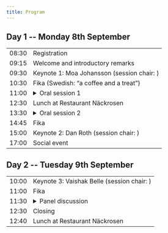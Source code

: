 ```yaml
---
title: Program
---
```



<!--

<p>
<a href="https://gu-se.zoom.us/j/69358483641?pwd=1kLT4adbcthYKrkevwHfEYhRvVWZTS.1" target="_blank">Zoom webinar</a>
</p>

<a href="https://aclanthology.org/volumes/2024.clasp-1/" target="_blank">Full proceedings</a>

-->


## Day 1 -- Monday 8th September

<table>
  <tr>
    <td class="time">08:30</td>
    <td>Registration</td>
  </tr>
  <tr>
    <td class="time">09:15</td>
    <td>Welcome and introductory remarks</td>
  </tr>
  <tr class="work">
    <td class="time">09:30</td>
    <td>Keynote 1: Moa Johansson (session chair: )</td>
  </tr>
  <tr class="work">
    <td class="time">10:30</td>
    <td><span class="fika">Fika (Swedish: “a coffee and a treat”)</span></td>
  </tr>
  <tr class="work">
    <td class="time">11:00</td>
    <td>
      <details>
        <summary>Oral session 1</summary>
        <ul>
          <li>
            11:00 <span class="authors">Ludovic Mompelat </span>
            <a target="_blank">
            Simple Morphology, Complex Models: A Benchmark Study and Error Analysis of POS Tagging for Martinican Creole
          </li>
          <li>
            11:25 <span class="authors">Ved Mathai, Janet B. Pierrehumbert </span>
            <a target="_blank">
            EventHopNLI: A Functional Dataset for Systematically Diagnosing Logical Failures in LLM Temporal Reasoning
          </li>
          <li>
            11:50 <span class="authors">Manar Ali, Marika Sarzotti, Simeon Junker, Hendrik Buschmeier, Sina Zarrieß </span>
            <a target="_blank">
            Towards Neuro-Symbolic Approaches for Referring Expression Generation
          </li>
        </ul>
      </details>
    </td>
  </tr>

  <tr></tr>
  <tr>
    <td class="time">12:30</td>
    <td>Lunch at Restaurant Näckrosen</td>
  </tr>
  <tr class="work">
    <td class="time">13:30</td>
    <td>
      <details>
        <summary>Oral session 2</summary>
        <ul>
          <li>
           13:30 <span class="authors">Giulia D'Agostino, Michiel van der Meer, Chris Reed </span>
            <a target="_blank">
            Extracting a Prototypical Argumentative Pattern in Financial Q&As
          <li>
           13:55 <span class="authors">Vladislav Maraev, Alexander Berman, Staffan Larsson </span>
            <a target="_blank">
            Combining Information State Update, Harel Statecharts and LLMs for controllable and flexible Conversational AI
          </li>
          <li>
           14:20 <span class="authors">Dan Oneata, Desmond Elliott, Stella Frank </span>
            <a target="_blank" ref="https://aclanthology.org/2025.findings-acl.1240.pdf">
            Seeing What Tastes Good: Revisiting Multimodal Distributional Semantics in the Billion Parameter Era</a>
          </li>
        </ul>
      </details>
    </td>
  </tr>
  <tr>
    <td class="time">14:45</td>
    <td><span class="fika">Fika</span></td>
  </tr>
  <tr class="work">
    <td class="time">15:00</td>
    <td>Keynote 2: Dan Roth (session chair: )</td>
  </tr>
  <tr>
    <td class="time">17:00</td>
    <td>
      Social event
    </td>
  </tr>
</table>

## Day 2 -- Tuesday 9th September

<table>
  <tr>
    <td class="time">10:00</td>
    <td>Keynote 3: Vaishak Belle (session chair: ) </td>
  </tr>
  <tr>
    <td class="time">11:00</td>
    <td><span class="fika">Fika</span></td>
  </tr>
  <tr>
    <td class="time">11:30</td>
    <td>
      <details>
        <summary>Panel discussion</summary>
        <ul>
        <li>
          Moderator: Shalom Lappin
          </li>
          <li>
          Panelists: Richard Johansson, Stella Frank, Aarne Rante, Moa Johansson
          </li>
        </ul>
      </details>
    </td>
  </tr>
  <tr>
    <td class="time">12:30</td>
    <td>Closing</td>
  </tr>
  <tr>
    <td class="time">12:40</td>
    <td>Lunch at Restaurant Näckrosen</td>
  </tr>
</table>
